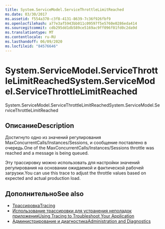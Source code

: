 ```yaml
---
title: System.ServiceModel.ServiceThrottleLimitReached
ms.date: 03/30/2017
ms.assetid: f554a370-c3f8-4131-8639-7c36f926fbf9
ms.openlocfilehash: a77e3af5943bb011c09597f5e5760e0286eda414
ms.sourcegitcommit: cdb295dd1db589ce5169ac9ff096f01fd0c2da9d
ms.translationtype: MT
ms.contentlocale: ru-RU
ms.lasthandoff: 06/09/2020
ms.locfileid: "84576646"
---
```

# <a name="systemservicemodelservicethrottlelimitreached"></a><span data-ttu-id="5e0ad-102">System.ServiceModel.ServiceThrottleLimitReached</span><span class="sxs-lookup"><span data-stu-id="5e0ad-102">System.ServiceModel.ServiceThrottleLimitReached</span></span>
<span data-ttu-id="5e0ad-103">System.ServiceModel.ServiceThrottleLimitReached</span><span class="sxs-lookup"><span data-stu-id="5e0ad-103">System.ServiceModel.ServiceThrottleLimitReached</span></span>  
  
## <a name="description"></a><span data-ttu-id="5e0ad-104">Описание</span><span class="sxs-lookup"><span data-stu-id="5e0ad-104">Description</span></span>  
 <span data-ttu-id="5e0ad-105">Достигнуто одно из значений регулирования MaxConcurrentCalls/Instances/Sessions, и сообщение поставлено в очередь.</span><span class="sxs-lookup"><span data-stu-id="5e0ad-105">One of the MaxConcurrentCalls/Instances/Sessions throttle was reached and a message is being queued.</span></span>  
  
 <span data-ttu-id="5e0ad-106">Эту трассировку можно использовать для настройки значений регулирования на основании ожидаемой и фактической рабочей загрузки.</span><span class="sxs-lookup"><span data-stu-id="5e0ad-106">You can use this trace to adjust the throttle values based on expected and actual production load.</span></span>  
  
## <a name="see-also"></a><span data-ttu-id="5e0ad-107">Дополнительно</span><span class="sxs-lookup"><span data-stu-id="5e0ad-107">See also</span></span>

- [<span data-ttu-id="5e0ad-108">Трассировка</span><span class="sxs-lookup"><span data-stu-id="5e0ad-108">Tracing</span></span>](index.md)
- [<span data-ttu-id="5e0ad-109">Использование трассировки для устранения неполадок приложения</span><span class="sxs-lookup"><span data-stu-id="5e0ad-109">Using Tracing to Troubleshoot Your Application</span></span>](using-tracing-to-troubleshoot-your-application.md)
- [<span data-ttu-id="5e0ad-110">Администрирование и диагностика</span><span class="sxs-lookup"><span data-stu-id="5e0ad-110">Administration and Diagnostics</span></span>](../index.md)
